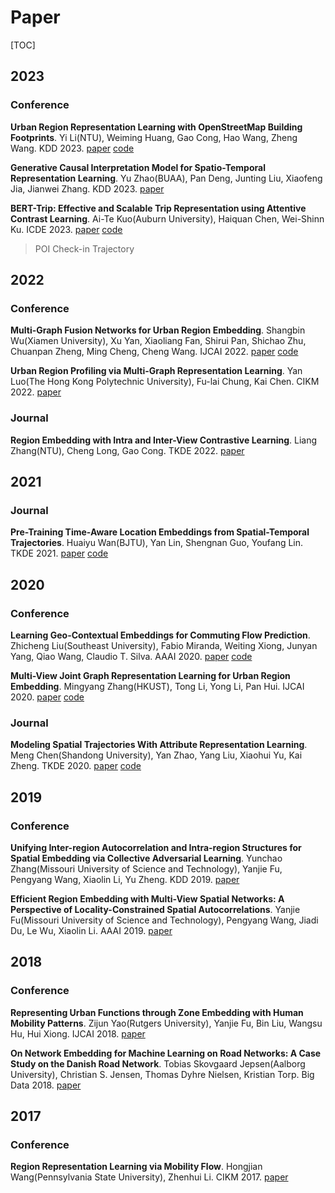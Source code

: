 # Paper

[TOC]

## 2023

### Conference

**Urban Region Representation Learning with OpenStreetMap Building Footprints**. Yi Li(NTU), Weiming Huang, Gao Cong, Hao Wang, Zheng Wang. KDD 2023. [paper](https://dl.acm.org/doi/10.1145/3580305.3599538) [code](https://github.com/LightChaser666/RegionDCL)

**Generative Causal Interpretation Model for Spatio-Temporal Representation Learning**. Yu Zhao(BUAA), Pan Deng, Junting Liu, Xiaofeng Jia, Jianwei Zhang. KDD 2023. [paper](https://dl.acm.org/doi/10.1145/3580305.3599363)

**BERT-Trip: Effective and Scalable Trip Representation using Attentive Contrast Learning**. Ai-Te Kuo(Auburn University), Haiquan Chen, Wei-Shinn Ku. ICDE 2023. [paper](https://ieeexplore.ieee.org/document/10184553) [code](https://github.com/KuoAiTe/BERT-Trip)

> POI Check-in Trajectory

## 2022

### Conference

**Multi-Graph Fusion Networks for Urban Region Embedding**. Shangbin Wu(Xiamen University), Xu Yan, Xiaoliang Fan, Shirui Pan, Shichao Zhu, Chuanpan Zheng, Ming Cheng, Cheng Wang. IJCAI 2022. [paper](https://www.ijcai.org/proceedings/2022/0321) [code](https://github.com/wushangbin/MGFN)

**Urban Region Profiling via Multi-Graph Representation Learning**. Yan Luo(The Hong Kong Polytechnic University), Fu-lai Chung, Kai Chen. CIKM 2022. [paper](https://dl.acm.org/doi/10.1145/3511808.3557720)

### Journal

**Region Embedding with Intra and Inter-View Contrastive Learning**. Liang Zhang(NTU), Cheng Long, Gao Cong. TKDE 2022. [paper](https://ieeexplore.ieee.org/stamp/stamp.jsp?arnumber=9973276)

## 2021

### Journal

**Pre-Training Time-Aware Location Embeddings from Spatial-Temporal Trajectories**. Huaiyu Wan(BJTU), Yan Lin, Shengnan Guo, Youfang Lin. TKDE 2021. [paper](https://ieeexplore.ieee.org/abstract/document/9351627) [code](https://github.com/Logan-Lin/TALE)

## 2020

### Conference

**Learning Geo-Contextual Embeddings for Commuting Flow Prediction**. Zhicheng Liu(Southeast University), Fabio Miranda, Weiting Xiong, Junyan Yang, Qiao Wang, Claudio T. Silva. AAAI 2020. [paper](https://ojs.aaai.org/index.php/AAAI/article/view/5425) [code](https://github.com/jackmiemie/GMEL)

**Multi-View Joint Graph Representation Learning for Urban Region Embedding**. Mingyang Zhang(HKUST), Tong Li, Yong Li, Pan Hui. IJCAI 2020. [paper](https://www.ijcai.org/proceedings/2020/611) [code](https://github.com/mingyangzhang/mv-region-embedding)

### Journal

**Modeling Spatial Trajectories With Attribute Representation Learning**. Meng Chen(Shandong University), Yan Zhao, Yang Liu, Xiaohui Yu, Kai Zheng. TKDE 2020. [paper](https://ieeexplore.ieee.org/document/9112685) [code](https://github.com/machael23/HMRM)

## 2019

### Conference

**Unifying Inter-region Autocorrelation and Intra-region Structures for Spatial Embedding via Collective Adversarial Learning**. Yunchao Zhang(Missouri University of Science and Technology), Yanjie Fu, Pengyang Wang, Xiaolin Li, Yu Zheng. KDD 2019. [paper](https://dl.acm.org/doi/10.1145/3292500.3330972)

**Efficient Region Embedding with Multi-View Spatial Networks: A Perspective of Locality-Constrained Spatial Autocorrelations**. Yanjie Fu(Missouri University of Science and Technology), Pengyang Wang, Jiadi Du, Le Wu, Xiaolin Li. AAAI 2019. [paper](https://ojs.aaai.org/index.php/AAAI/article/view/3879)

## 2018

### Conference

**Representing Urban Functions through Zone Embedding with Human Mobility Patterns**. Zijun Yao(Rutgers University), Yanjie Fu, Bin Liu, Wangsu Hu, Hui Xiong. IJCAI 2018. [paper](https://www.ijcai.org/proceedings/2018/545)

**On Network Embedding for Machine Learning on Road Networks: A Case Study on the Danish Road Network**. Tobias Skovgaard Jepsen(Aalborg University), Christian S. Jensen, Thomas Dyhre Nielsen, Kristian Torp. Big Data 2018. [paper](https://www.computer.org/csdl/proceedings-article/big-data/2018/08622416/17D45VtKixO)

## 2017

### Conference

**Region Representation Learning via Mobility Flow**. Hongjian Wang(Pennsylvania State University), Zhenhui Li. CIKM 2017. [paper](https://dl.acm.org/doi/10.1145/3132847.3133006)